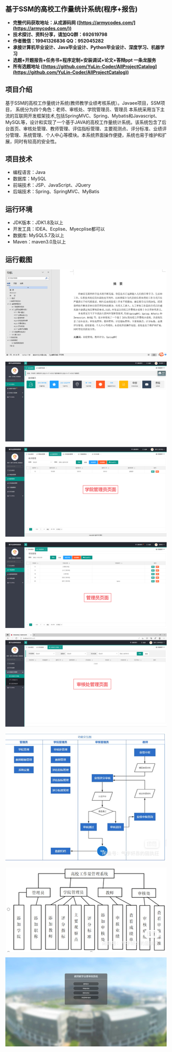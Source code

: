## 基于SSM的高校工作量统计系统(程序+报告)

- <b>完整代码获取地址：从戎源码网 ([https://armycodes.com/](https://armycodes.com/))</b>
- <b>技术探讨、资料分享，请加QQ群：692619798</b> 
- <b>作者微信：19941326836  QQ：952045282</b> 
- <b>承接计算机毕业设计、Java毕业设计、Python毕业设计、深度学习、机器学习</b>
- <b>选题+开题报告+任务书+程序定制+安装调试+论文+答辩ppt 一条龙服务</b>
- <b>所有选题地址 ([https://github.com/YuLin-Coder/AllProjectCatalog](https://github.com/YuLin-Coder/AllProjectCatalog)) </b>

## 项目介绍
基于SSM的高校工作量统计系统(教师教学业绩考核系统）。Javaee项目，SSM项目，
系统分为四个角色：老师、审核处、学院管理员、管理员
本系统采用当下主流的互联网开发框架技术,包括SpringMVC、Spring、Mybatis和Javascript、MySQL等，设计和实现了一个基于JAVA的高校工作量统计系统。该系统包含了后台首页、审核处管理、教师管理、评估指标管理、主要观测点、评分标准、业绩评分管理、系统管理、个人中心等模块。本系统界面操作便捷，系统也易于维护和扩展，同时有较高的安全性。

## 项目技术
- 编程语言：Java
- 数据库：MySQL
- 前端技术：JSP、JavaScript、JQuery
- 后端技术：Spring、SpringMVC、MyBatis

## 运行环境
- JDK版本：JDK1.8及以上
- 开发工具：IDEA、Ecplise、Myecplise都可以
- 数据库: MySQL5.7及以上
- Maven：maven3.0及以上

## 运行截图
![](screenshot/1.png)

![](screenshot/2.png)

![](screenshot/3.png)

![](screenshot/4.png)

![](screenshot/5.png)

![](screenshot/6.png)

![](screenshot/7.png)

![](screenshot/8.png)
